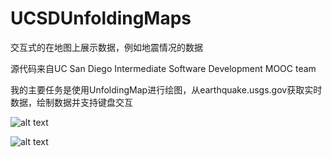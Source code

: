 # UCSDUnfoldingMaps

交互式的在地图上展示数据，例如地震情况的数据

源代码来自UC San Diego Intermediate Software Development MOOC team

我的主要任务是使用UnfoldingMap进行绘图，从earthquake.usgs.gov获取实时数据，绘制数据并支持键盘交互

![alt text](https://github.com/Arthur-Lanc/UCSDUnfoldingMaps/blob/master/earthquake_allmarker.png)

![alt text](https://github.com/Arthur-Lanc/UCSDUnfoldingMaps/blob/master/earthquake_citymarker.png)
